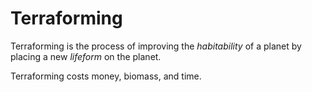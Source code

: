 # Terraforming

Terraforming is the process of improving the *habitability* of a planet by placing a new *lifeform* on the planet.

Terraforming costs money, biomass, and time.